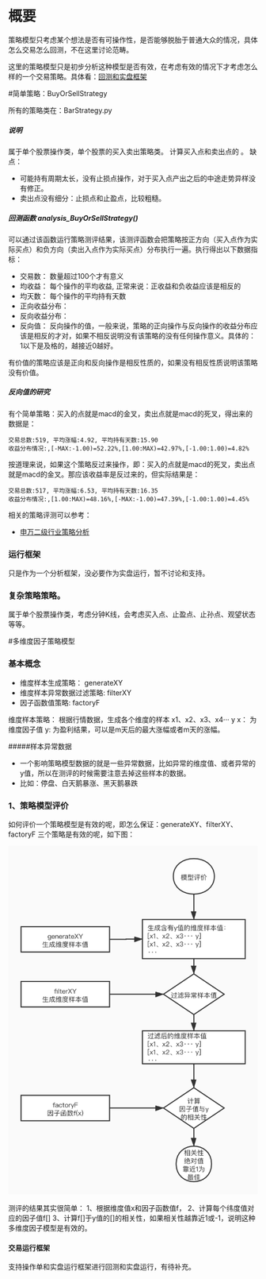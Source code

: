 
# 概要

策略模型只考虑某个想法是否有可操作性，是否能够脱胎于普通大众的情况，具体怎么交易怎么回测，不在这里讨论范畴。

这里的策略模型只是初步分析这种模型是否有效，在考虑有效的情况下才考虑怎么样的一个交易策略。具体看：[回测和实盘框架](earnmi_docs/book/回测和实盘框架.md)


<span id='simple_strategy'/>

#简单策略：BuyOrSellStrategy

所有的策略类在：BarStrategy.py


##### 说明
属于单个股票操作类，单个股票的买入卖出策略类。 计算买入点和卖出点的 。
缺点：
+ 可能持有周期太长，没有止损点操作，对于买入点产出之后的中途走势异样没有修正。
+ 卖出点没有细分：止损点和止盈点，比较粗糙。

##### 回测函数 analysis_BuyOrSellStrategy()
  可以通过该函数运行策略测评结果，该测评函数会把策略按正方向（买入点作为实际买点）和负方向（卖出入点作为实际买点）分布执行一遍。执行得出以下数据指标：

+ 交易数： 数量超过100个才有意义
+ 均收益： 每个操作的平均收益, 正常来说：正收益和负收益应该是相反的
+ 均天数： 每个操作的平均持有天数
+ 正向收益分布：
+ 反向收益分布：  
+ 反向值：  反向操作的值，一般来说，策略的正向操作与反向操作的收益分布应该是相反的才对，如果不相反说明没有该策略的没有任何操作意义。具体的：1以下是及格的，越接近0越好。

有价值的策略应该是正向和反向操作是相反性质的，如果没有相反性质说明该策略没有价值。

##### 反向值的研究

  有个简单策略：买入的点就是macd的金叉，卖出点就是macd的死叉，得出来的数据是：

```
交易总数:519, 平均涨幅:4.92, 平均持有天数:15.90
收益分布情况:,[-MAX:-1.00)=52.22%,[1.00:MAX)=42.97%,[-1.00:1.00)=4.82%
```
  
  按道理来说，如果这个策略反过来操作，即：买入的点就是macd的死叉，卖出点就是macd的金叉。那应该收益率是反过来的，但实际结果是：

```
交易总数:517, 平均涨幅:6.53, 平均持有天数:16.35
收益分布情况:,[1.00:MAX)=48.16%,[-MAX:-1.00)=47.39%,[-1.00:1.00)=4.45%
```


相关的策略评测可以参考：
+ [申万二级行业策略分析](案例/申万二级行业策略分析.md)

### 运行框架
  只是作为一个分析框架，没必要作为实盘运行，暂不讨论和支持。

### 复杂策略策略。

属于单个股票操作类，考虑分钟K线，会考虑买入点、止盈点、止孙点、观望状态等等。


<span id='factory_strategy'/>

#多维度因子策略模型

### 基本概念
+ 维度样本生成策略： generateXY
+ 维度样本异常数据过滤策略: filterXY
+ 因子函数值策略:  factoryF

维度样本策略：
根据行情数据，生成各个维度的样本
x1、x2、x3、x4···  y
x： 为维度因子值
y:  为盈利结果，可以是m天后的最大涨幅或者m天的涨幅。

#####样本异常数据
+ 一个影响策略模型数据的就是一些异常数据，比如异常的维度值、或者异常的y值，所以在测评的时候需要注意去掉这些样本的数据。
+ 比如：停盘、白天鹅暴涨、黑天鹅暴跌


### 1、策略模型评价
  如何评价一个策略模型是有效的呢，即怎么保证：generateXY、filterXY、factoryF 三个策略是有效的呢，如下图：

![img.png](imges/strategy_factory_model.jpg)

测评的结果其实很简单：
1、根据维度值x和因子函数值f，
2、计算每个纬度值对应的因子值f[]
3、计算f[]于y值的[]的相关性，如果相关性越靠近1或-1，说明这种多维度因子模型是有效的。


#### 交易运行框架
  
  支持操作单和实盘运行框架进行回测和实盘运行，有待补充。







